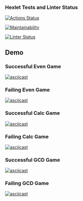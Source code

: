 ### Hexlet Tests and Linter Status
[![Actions Status](https://github.com/kirill-chertkov/python-project-lvl1/workflows/hexlet-check/badge.svg)](https://github.com/kirill-chertkov/python-project-lvl1/actions)

[![Maintainability](https://api.codeclimate.com/v1/badges/44a724520f4058263543/maintainability)](https://codeclimate.com/github/kirill-chertkov/python-project-lvl1/maintainability)

[![Linter Status](https://github.com/kirill-chertkov/python-project-lvl1/workflows/run-linter/badge.svg?branch=main)](https://github.com/kirill-chertkov/python-project-lvl1/actions)

## Demo

### Successful Even Game
[![asciicast](https://asciinema.org/a/4pdWGW2XJRV6LoKvbQ8K2K884.svg)](https://asciinema.org/a/4pdWGW2XJRV6LoKvbQ8K2K884)

### Failing Even Game
[![asciicast](https://asciinema.org/a/Grn43TQoaVTV0xLzKiypO5orW.svg)](https://asciinema.org/a/Grn43TQoaVTV0xLzKiypO5orW)

### Successful Calc Game
[![asciicast](https://asciinema.org/a/efI3dn0GIryEVpnQsIZ72mnO7.svg)](https://asciinema.org/a/efI3dn0GIryEVpnQsIZ72mnO7)

### Failing Calc Game
[![asciicast](https://asciinema.org/a/Rr526eK92rG8E09RixZpJg43U.svg)](https://asciinema.org/a/Rr526eK92rG8E09RixZpJg43U)

### Successful GCD Game
[![asciicast](https://asciinema.org/a/D0VsxpvzGyykGwB1QhfH7dEZk.svg)](https://asciinema.org/a/D0VsxpvzGyykGwB1QhfH7dEZk)

### Failing GCD Game
[![asciicast](https://asciinema.org/a/VLC4p0S1JeUu3gwBbqF5TmCse.svg)](https://asciinema.org/a/VLC4p0S1JeUu3gwBbqF5TmCse)